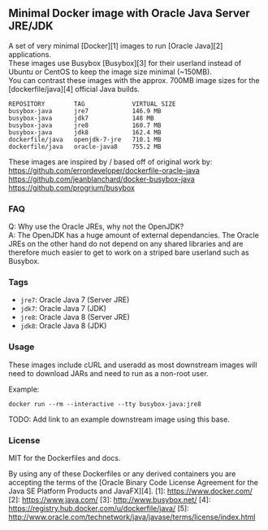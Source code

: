 ## Minimal Docker image with Oracle Java Server JRE/JDK

A set of very minimal [Docker][1] images to run [Oracle Java][2] applications.<br>
These images use Busybox [Busybox][3] for their userland instead of Ubuntu or CentOS to keep the image size minimal (~150MB).<br>
You can contrast these images with the approx. 700MB image sizes for the [dockerfile/java][4] official Java builds.

```
REPOSITORY        TAG             VIRTUAL SIZE
busybox-java      jre7            146.9 MB
busybox-java      jdk7            148 MB
busybox-java      jre8            160.7 MB
busybox-java      jdk8            162.4 MB
dockerfile/java   openjdk-7-jre   710.1 MB
dockerfile/java   oracle-java8    755.2 MB
```

These images are inspired by / based off of original work by:<br>
https://github.com/errordeveloper/dockerfile-oracle-java<br>
https://github.com/jeanblanchard/docker-busybox-java<br>
https://github.com/progrium/busybox<br>

### FAQ
Q: Why use the Oracle JREs, why not the OpenJDK?<br>
A: The OpenJDK has a huge amount of external dependancies. The Oracle JREs on the other hand do not depend on any shared libraries and are therefore much easier to get to work on a striped bare userland such as Busybox.<br>

### Tags

* `jre7`: Oracle Java 7 (Server JRE)
* `jdk7`: Oracle Java 7 (JDK)
* `jre8`: Oracle Java 8 (Server JRE)
* `jdk8`: Oracle Java 8 (JDK)

### Usage
These images include cURL and useradd as most downstream images will need to download JARs and need to run as a non-root user.<br>

Example:
```shell
docker run --rm --interactive --tty busybox-java:jre8
```
TODO: Add link to an example downstream image using this base.

### License
MIT for the Dockerfiles and docs.

By using any of these Dockerfiles or any derived containers you are accepting the terms of the [Oracle Binary Code License Agreement for the Java SE Platform Products and JavaFX][4].
  [1]: https://www.docker.com/
  [2]: https://www.java.com/
  [3]: http://www.busybox.net/
  [4]: https://registry.hub.docker.com/u/dockerfile/java/
  [5]: http://www.oracle.com/technetwork/java/javase/terms/license/index.html
